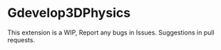 # Gdevelop3DPhysics
This extension is a WIP, Report any bugs in Issues. Suggestions in pull requests.
